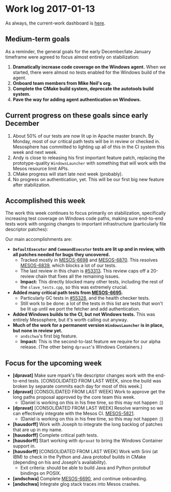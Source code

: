 # Work log 2017-01-13

As always, the current-work dashboard is [here](https://issues.apache.org/jira/secure/Dashboard.jspa?selectPageId=12327654#).

## Medium-term goals

As a reminder, the general goals for the early December/late January timeframe were agreed to focus almost entirely on stabilization:

1. **Dramatically increase code coverage on the Windows agent.** When we started, there were almost no tests enabled for the Windows build of the agent.
1. **Onboard team members from Mike Neil's org.**
1. **Complete the CMake build system, deprecate the autotools build system.**
1. **Pave the way for adding agent authentication on Windows.**

## Current progress on these goals since early December

1. About 50% of our tests are now lit up in Apache master branch. By Monday, most of our critical path tests will be in review or checked in. Mesosphere has committed to lighting up all of this in the CI system this week and next week.
1. Andy is close to releasing his first important feature patch, replacing the prototype-quality `WindowsLauncher` with something that will work with the Mesos resource limit APIs.
1. CMake progress will start late next week (probably).
1. No progress on authentication, yet. This will be our first big new feature after stabilization.

## Accomplished this week

The work this week continues to focus primarily on stabilization, specifically increasing test coverage on Windows code paths, making sure end-to-end tests work with ongoing changes to important infrastructure (particularly file descriptor patches):

Our main accomplishments are:
* **`DefaultExecutor` and `CommandExecutor` tests are lit up and in review, with all patches needed for bugs they uncovered.**
  * Tracked mostly in [MESOS-6698](https://issues.apache.org/jira/browse/MESOS-6698) and [MESOS-6870](https://issues.apache.org/jira/browse/MESOS-6870). This resolves [MESOS-6839](https://issues.apache.org/jira/browse/MESOS-6839), which blocks a lot of our tests.
  * The last review in this chain is [#53313](https://reviews.apache.org/r/55313/). This review caps off a 20-review chain that fixes all the remaining issues.
  * **Impact:** This directly blocked many other tests, including the rest of the `slave_tests.cpp`, so this was extremely crucial.
* **Added many critical path tests from [MESOS-6695](https://issues.apache.org/jira/browse/MESOS-6695).**
  * Particularly GC tests in [#55328](https://reviews.apache.org/r/55328/), and the health checker tests.
  * Still work to be done: a lot of the tests in this list are tests that won't be lit up until we port the fetcher and add authentication.
* **Added Windows builds to the CI, but not Windows tests.** This was entirely Mesosphere, but it's worth calling out anyway.
* **Much of the work for a permanent version `WindowsLauncher` is in place, but none in review yet.**
  * `andschwa`'s first big feature.
  * **Impact:** This is the second-to-last feature we require for our alpha release. (The other being `dpravat`'s Windows Containers.)

## Focus for the upcoming week

* **[dpravat]** Make sure mpark's file descriptor changes work with the end-to-end tests. [CONSOLIDATED FROM LAST WEEK, since the build was broken by separate commits each day for most of this week.]
* **[dpravat]** [CONSOLIDATED FROM LAST WEEK] Work to approve get the long paths proposal approved by the core team this week.
  * (Daniel is working on this in his free time, so this may not happen :))
* **[dpravat]** [CONSOLIDATED FROM LAST WEEK] Resolve warning so we can effectively integrate with the Mesos CI. [MESOS-5821](https://issues.apache.org/jira/browse/MESOS-5821).
  * (Daniel is working on this in his free time, so this may not happen :))
* **[hausdorff]** Work with Joseph to integrate the long backlog of patches that are up in my name.
* **[hausdorff]** Complete critical path tests.
* **[hausdorff]** Start working with `dpravat` to bring the Windows Container support in.
* **[hausdorff]** [CONSOLIDATED FROM LAST WEEK] Work with Srini (at IBM) to check in the Python and Java protobuf builds in CMake (depending on his and Joseph's availability).
  * Exit criteria: should be able to build Java and Python protobuf bindings on POSIX.
* **[andschwa]** Complete [MESOS-6690](https://issues.apache.org/jira/browse/MESOS-6690), and continue onboarding.
* **[andschwa]** Integrate glog stack traces into Mesos crashes.